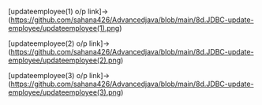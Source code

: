 [updateemployee(1) o/p link]->(https://github.com/sahana426/Advancedjava/blob/main/8d.JDBC-update-employee/updateemployee(1).png)

[updateemployee(2) o/p link]->(https://github.com/sahana426/Advancedjava/blob/main/8d.JDBC-update-employee/updateemployee(2).png)

[updateemployee(3) o/p link]->(https://github.com/sahana426/Advancedjava/blob/main/8d.JDBC-update-employee/updateemployee(3).png)
